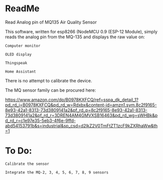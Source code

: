 # ReadMe
Read Analog pin of MQ135 Air Quality Sensor 

This software, written for esp8266 (NodeMCU 0.9 (ESP-12 Module), simply reads the analog pin from the MQ-135 and displays the raw value on:

    Computer monitor
    
    OLED display
    
    Thingspeak
    
    Home Assistant 
    
There is no attempt to calibrate the device.

The MQ sensor family can be procured here:

https://www.amazon.com/dp/B0978KXFCQ/ref=sspa_dk_detail_1?pd_rd_i=B0978KXFCQ&pd_rd_w=Rdxbx&content-id=amzn1.sym.8c2f9165-8e93-42a1-8313-73d3809141a2&pf_rd_p=8c2f9165-8e93-42a1-8313-73d3809141a2&pf_rd_r=3DREN4AM4GMVXSB16463&pd_rd_wg=sWHBk&pd_rd_r=c1e97e35-5eb3-4f6e-9ffd-abd54153791b&s=industrial&sp_csd=d2lkZ2V0TmFtZT1zcF9kZXRhaWw&th=1

# To Do:

    Calibrate the sensor

    Integrate the MQ-2, 3, 4, 5, 6, 7, 8, 9 sensors
